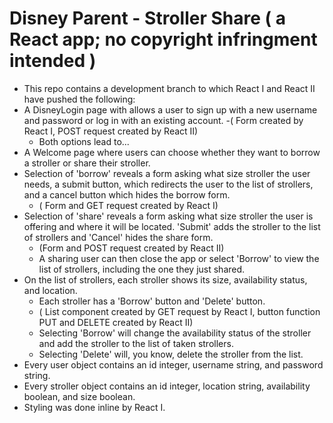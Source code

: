# Disney Parent - Stroller Share ( a React app; no copyright infringment intended )
- This repo contains a development branch to which React I and React II have pushed the following:
-  A DisneyLogin page with allows a user to sign up with a new username and password or log in with an existing account.
    -( Form created by React I, POST request created by React II)
    - Both options lead to...
-  A Welcome page where users can choose whether they want to borrow a stroller or share their stroller.
-  Selection of 'borrow' reveals a form asking what size stroller the user needs, a submit button, 
     which redirects the user to the list of strollers, and a cancel button which hides the borrow form.
     - ( Form and GET request created by React I)
-  Selection of 'share' reveals a form asking what size stroller the user is offering and where it will be located. 'Submit'
     adds the stroller to the list of strollers and 'Cancel' hides the share form.
     - (Form and POST request created by React II)
     - A sharing user can then close the app or select 'Borrow' to view the list of strollers, including the one they just shared.
-  On the list of strollers, each stroller shows its size, availability status, and location.
     - Each stroller has a 'Borrow' button and 'Delete' button.
     - ( List component created by GET request by React I, button function PUT and DELETE created by React II)
     - Selecting 'Borrow' will change the availability status of the stroller and add the stroller to the list of taken strollers.
     - Selecting 'Delete' will, you know, delete the stroller from the list.
-  Every user object contains an id integer, username string, and password string. 
-  Every stroller object contains an id integer, location string, availability boolean, and size boolean.
- Styling was done inline by React I.


